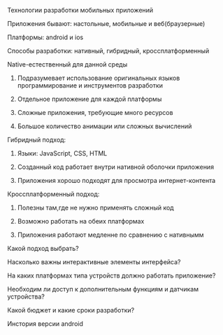 
Технологии разработки мобильных приложений

Приложения бывают: настольные, мобильные и веб(браузерные)

Платформы: android и ios 

Способы разработки: нативный, гибридный, кроссплатформенный 

Native-естественный для данной среды

1. Подразумевает использование оригинальных языков программирование и инструментов разработки

2. Отдельное приложение для каждой платформы

3. Сложные приложения, требующие много ресурсов

4. Большое количество анимации или сложных вычислений 

Гибридный подход:

1. Языки: JavaScript, CSS, HTML

2. Созданный код работает внутри нативной оболочки приложения

3. Приложения хорошо подходят для просмотра интернет-контента

Кроссплатформенный подход:

1. Полезны там,где не нужно применять сложный код

2. Возможно работать на обеих платформах

3. Приложения работают медленне по сравнению с нативнымм

Какой подход выбрать?

Насколько важны интерактивные элементы интерфейса?

На каких платформах типа устройств должно работать приложение?

Необходим ли доступ к дополнительным функциям и датчикам устройства?

Какой бюджет и какие сроки разработки?



Инстория версии android
